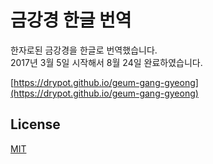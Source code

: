 # 금강경 한글 번역

한자로된 금강경을 한글로 번역했습니다.\
2017년 3월 5일 시작해서 8월 24일 완료하였습니다.

[https://drypot.github.io/geum-gang-gyeong](https://drypot.github.io/geum-gang-gyeong)

## License

[MIT](LICENSE)
